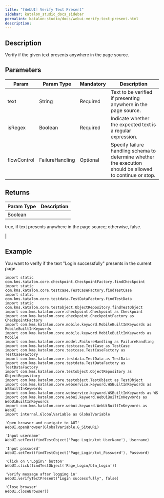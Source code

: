 ```yaml
---
title: "[WebUI] Verify Text Present" 
sidebar: katalon_studio_docs_sidebar
permalink: katalon-studio/docs/webui-verify-text-present.html 
description: 
---
```

Description  
-------------

Verify if the given text presents anywhere in the page source.

Parameters  
------------

| Param | Param Type | Mandatory | Description |
| --- | --- | --- | --- |
| text | String | Required | Text to be verified if presenting anywhere in the page source. |
| isRegex | Boolean | Required | Indicate whether the expected text is a regular expression. |
| flowControl | FailureHandling | Optional | Specify failure handling schema to determine whether the execution should be allowed to continue or stop. |

Returns
-------

| Param Type | Description |
| --- | --- |
| Boolean | 
true, if text presents anywhere in the page source; otherwise, false.

 |

Example 
--------

You want to verify if the text "Login successfully" presents in the current page.

```
import static com.kms.katalon.core.checkpoint.CheckpointFactory.findCheckpoint
import static com.kms.katalon.core.testcase.TestCaseFactory.findTestCase
import static com.kms.katalon.core.testdata.TestDataFactory.findTestData
import static com.kms.katalon.core.testobject.ObjectRepository.findTestObject
import com.kms.katalon.core.checkpoint.Checkpoint as Checkpoint
import com.kms.katalon.core.checkpoint.CheckpointFactory as CheckpointFactory
import com.kms.katalon.core.mobile.keyword.MobileBuiltInKeywords as MobileBuiltInKeywords
import com.kms.katalon.core.mobile.keyword.MobileBuiltInKeywords as Mobile
import com.kms.katalon.core.model.FailureHandling as FailureHandling
import com.kms.katalon.core.testcase.TestCase as TestCase
import com.kms.katalon.core.testcase.TestCaseFactory as TestCaseFactory
import com.kms.katalon.core.testdata.TestData as TestData
import com.kms.katalon.core.testdata.TestDataFactory as TestDataFactory
import com.kms.katalon.core.testobject.ObjectRepository as ObjectRepository
import com.kms.katalon.core.testobject.TestObject as TestObject
import com.kms.katalon.core.webservice.keyword.WSBuiltInKeywords as WSBuiltInKeywords
import com.kms.katalon.core.webservice.keyword.WSBuiltInKeywords as WS
import com.kms.katalon.core.webui.keyword.WebUiBuiltInKeywords as WebUiBuiltInKeywords
import com.kms.katalon.core.webui.keyword.WebUiBuiltInKeywords as WebUI
import internal.GlobalVariable as GlobalVariable

'Open browser and navigate to AUT'
WebUI.openBrowser(GlobalVariable.G_SiteURL)

'Input username'
WebUI.setText(findTestObject('Page_Login/txt_UserName'), Username)

'Input password'
WebUI.setText(findTestObject('Page_Login/txt_Password'), Password)

'Click on \'Login\' button'
WebUI.click(findTestObject('Page_Login/btn_Login'))

'Verify message after logging in'
WebUI.verifyTextPresent("Login successfully", false)

'Close browser'
WebUI.closeBrowser()
```